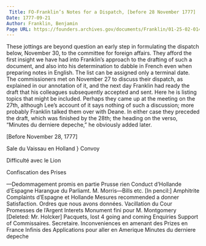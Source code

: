 ```yaml
---
 Title: FO-Franklin’s Notes for a Dispatch, [before 28 November 1777]
Date: 1777-09-21
Author: Franklin, Benjamin
Page URL: https://founders.archives.gov/documents/Franklin/01-25-02-0143
---
```


These jottings are beyond question an early step in formulating the dispatch below, November 30, to the committee for foreign affairs. They afford the first insight we have had into Franklin’s approach to the drafting of such a document, and also into his determination to dabble in French even when preparing notes in English. The list can be assigned only a terminal date. The commissioners met on November 27 to discuss their dispatch, as explained in our annotation of it, and the next day Franklin had ready the draft that his colleagues subsequently accepted and sent. Here he is listing topics that might be included. Perhaps they came up at the meeting on the 27th, although Lee’s account of it says nothing of such a discussion; more probably Franklin talked them over with Deane. In either case they preceded the draft, which was finished by the 28th; the heading on the verso, “Minutes du derniere depeche,” he obviously added later.
 
[Before November 28, 1777]


Sale du Vaissau en Holland
}
Convoy


Difficulté avec le Lion


Confiscation des Prises


—Dedommagement promis en partie
Prusse rien
Conduct d’Hollande d’Espagne
Harangue du Parliamt.
M. Morris—Bills etc. [In pencil:] Amphitrite
Complaints d’Espagne et Hollande
Mesures recommended a donner Satisfaction.
Ordres que nous avons données.
Vacillation du Cour
Promesses de l’Argent
Interets
Monument fini pour M. Montgomery
[Deleted: Mr. Holcker]
Pacquets,
lost 4 going and coming
Enquiries Support of Commissaires. Secretaire.
Inconveniences en amenant des Prizes en France
Infinis des Applications pour aller en Amerique
Minutes du derniere depeche

